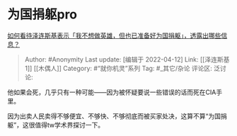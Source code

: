 # 为国捐躯pro
[如何看待泽连斯基表示「我不想做英雄，但也已准备好为国捐躯」，透露出哪些信息？](https://www.zhihu.com/question/527319101/answer/2435004635)

> Author: #Anonymity
> Last update: [编辑于 2022-04-12]
> Link: [[泽连斯基 1]] [[木偶人]]
> Category: #“就你机灵”系列
> Tag: #_其它/杂论
> 评论区:
> 泛讨论:

他如果会死，几乎只有一种可能——因为被怀疑要说一些错误的话而死在CIA手里。

因为出卖人民卖得不够便宜、不够快、不够彻底而被买家处决，这算不算“为国捐躯”，这很值得tw学术界探讨一下。
